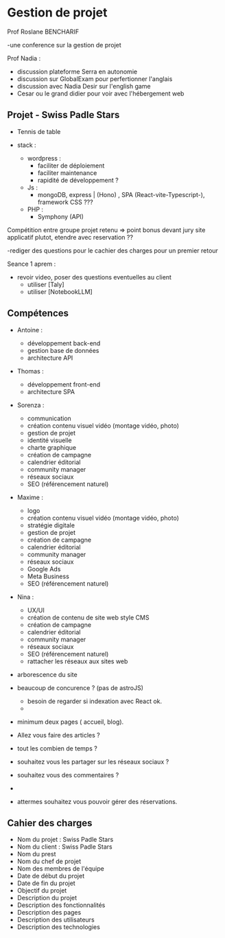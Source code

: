 # Gestion de projet

Prof Roslane BENCHARIF

-une conference sur la gestion de projet

Prof Nadia :

- discussion plateforme Serra en autonomie
- discussion sur GlobalExam pour perfertionner l'anglais
- discussion avec Nadia Desir sur l'english game
- Cesar ou le grand didier pour voir avec l'hébergement web

## Projet - Swiss Padle Stars

- Tennis de table

- stack :

  - wordpress :
    - faciliter de déploiement
    - faciliter maintenance
    - rapidité de développement ?
  - Js :
    - mongoDB, express | (Hono) , SPA (React-vite-Typescript-), framework CSS ???
  - PHP :
    - Symphony (API)

Compétition entre groupe
projet retenu => point bonus devant jury
site applicatif plutot, etendre avec reservation ??

-rediger des questions pour le cachier des charges pour un premier retour

Seance 1 aprem :

- revoir video, poser des questions eventuelles au client
  - utiliser [Taly]
  - utiliser [NotebookLLM]

## Compétences

- Antoine :

  - développement back-end
  - gestion base de données
  - architecture API

- Thomas :

  - développement front-end
  - architecture SPA

- Sorenza :

  - communication
  - création contenu visuel vidéo (montage vidéo, photo)
  - gestion de projet
  - identité visuelle
  - charte graphique
  - création de campagne
  - calendrier éditorial
  - community manager
  - réseaux sociaux
  - SEO (référencement naturel)

- Maxime :

  - logo
  - création contenu visuel vidéo (montage vidéo, photo)
  - stratégie digitale
  - gestion de projet
  - création de campagne
  - calendrier éditorial
  - community manager
  - réseaux sociaux
  - Google Ads
  - Meta Business
  - SEO (référencement naturel)

- Nina :

  - UX/UI
  - création de contenu de site web style CMS
  - création de campagne
  - calendrier éditorial
  - community manager
  - réseaux sociaux
  - SEO (référencement naturel)
  - rattacher les réseaux aux sites web

- arborescence du site
- beaucoup de concurence ? (pas de astroJS)
  - besoin de regarder si indexation avec React ok.
  -
- minimum deux pages ( accueil, blog).
- Allez vous faire des articles ?
- tout les combien de temps ?
- souhaitez vous les partager sur les réseaux sociaux ?
- souhaitez vous des commentaires ?
-

- attermes souhaitez vous pouvoir gérer des réservations.

## Cahier des charges

- Nom du projet : Swiss Padle Stars
- Nom du client : Swiss Padle Stars
- Nom du prest
- Nom du chef de projet
- Nom des membres de l'équipe
- Date de début du projet
- Date de fin du projet
- Objectif du projet
- Description du projet
- Description des fonctionnalités
- Description des pages
- Description des utilisateurs
- Description des technologies
